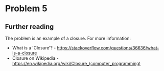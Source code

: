 # Problem 5

## Further reading
The problem is an example of a closure. For more information:

* What is a 'Closure'? - https://stackoverflow.com/questions/36636/what-is-a-closure
* Closure on Wikipedia - https://en.wikipedia.org/wiki/Closure_(computer_programming)